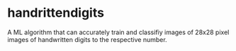 # handrittendigits
A ML algorithm that can accurately train and classifiy images of 28x28 pixel images of handwritten digits to the respective number.
